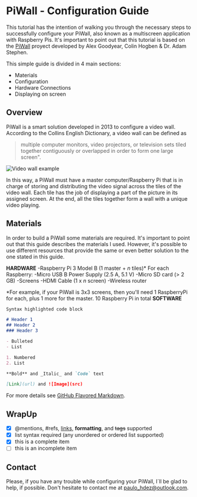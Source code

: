 # PiWall - Configuration Guide

This tutorial has the intention of walking you through the necessary steps to successfully configure your PiWall, also known as a multiscreen application with Raspberry Pis. It's important to point out that this tutorial is based on the [PiWall](https://piwall.co.uk/) proyect developed by Alex Goodyear, Colin Hogben & Dr. Adam Stephen.

This simple guide is divided in 4 main sections:
- Materials
- Configuration
- Hardware Connections
- Displaying on screen

## Overview
PiWall is a smart solution developed in 2013 to configure a video wall. According to the Collins English Dictionary, a video wall can be defined as 
>multiple computer monitors, video projectors, or television sets tiled together contiguously or overlapped in order to form one large screen".

![Video wall example](https://hackaday.com/wp-content/uploads/2013/07/rpi-video-wall.png?w=876&h=522)

In this way, a PiWall must have a master computer/Raspberry Pi that is in charge of storing and distributing the video signal across the tiles of the video wall. Each tile has the job of displaying a part of the picture in its assigned screen. At the end, all the tiles together form a wall with a unique video playing.

## Materials

In order to build a PiWall some materials are required. It's important to point out that this guide describes the materials I used. However, it's possible to use different resources that provide the same or even better solution to the one stated in this guide. 

**HARDWARE**
-Raspberry Pi 3 Model B (1 master + _n_ tiles)*
    For each Raspberry:
        -Micro USB B Power Supply (2.5 A, 5.1 V)
        -Micro SD card (> 2 GB)
-Screens
-HDMI Cable (1 x _n_ screen)
-Wireless router

*For example, if your PiWall is 3x3 screens, then you'll need 1 RaspberryPi for each, plus 1 more for the master. 10 Raspberry Pi in total 
**SOFTWARE**


```markdown
Syntax highlighted code block

# Header 1
## Header 2
### Header 3

- Bulleted
- List

1. Numbered
2. List

**Bold** and _Italic_ and `Code` text

[Link](url) and ![Image](src)
```

For more details see [GitHub Flavored Markdown](https://guides.github.com/features/mastering-markdown/).

## WrapUp
- [x] @mentions, #refs, [links](), **formatting**, and <del>tags</del> supported
- [x] list syntax required (any unordered or ordered list supported)
- [x] this is a complete item
- [ ] this is an incomplete item

## Contact

Please, if you have any trouble while configuring your PiWall, I´ll be glad to help, if possible. Don't hesitate to contact me at [paulo_hdez@outlook.com](mailto:paulo_hdez@outlook.com). 
